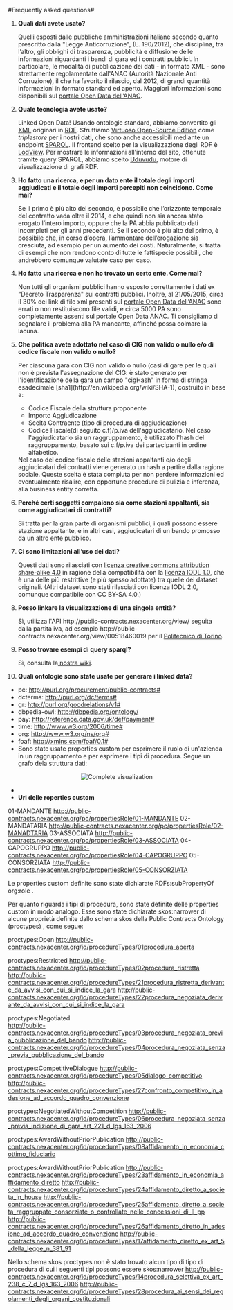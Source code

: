 #Frequently asked questions#

<ol type="1">

<li><b>Quali dati avete usato?</b></li>
<p>Quelli esposti dalle pubbliche amministrazioni italiane secondo quanto prescritto dalla "Legge Anticorruzione", (L. 190/2012), che disciplina, tra l’altro, gli obblighi di trasparenza, pubblicità e diffusione delle informazioni riguardanti i bandi di gara ed i contratti pubblici. In particolare, le modalità di pubblicazione dei dati - in formato XML - sono strettamente regolamentate dall'ANAC (Autorità Nazionale Anti Corruzione), il che ha favorito il rilascio, dal 2012, di grandi quantità informazioni in formato standard ed aperto. Maggiori informazioni sono disponibili sul <a href="http://dati.anticorruzione.it/L190.html">portale Open Data dell’ANAC</a>.</p>

<li><b>Quale tecnologia avete usato?</b></li>
<p>Linked Open Data! Usando ontologie standard, abbiamo convertito gli <a href="http://it.wikipedia.org/wiki/XML">XML</a> originari in <a href="http://it.wikipedia.org/wiki/Resource_Description_Framework">RDF</a>. Sfruttiamo <a href="https://github.com/openlink/virtuoso-opensource">Virtuoso Open-Source Edition</a> come <i>triplestore</i> per i nostri dati, che sono anche accessibili mediante un endpoint <a href="http://it.wikipedia.org/wiki/SPARQL">SPARQL</a>. Il frontend scelto per la visualizzazione degli RDF è <a href="http://lodview.it/">LodView</a>. Per mostrare le informazioni all'interno del sito, ottenute tramite query SPARQL, abbiamo scelto <a href="https://github.com/uduvudu/uduvudu">Uduvudu</a>, motore di visualizzazione di grafi RDF.</p>

<li><b>Ho fatto una ricerca, e per un dato ente il totale degli importi aggiudicati e il totale degli importi percepiti non coincidono. Come mai?</b></li>
<p>Se il primo è più alto del secondo, è possibile che l’orizzonte temporale del contratto vada oltre il 2014, e che quindi non sia ancora stato erogato l’intero importo, oppure che la PA abbia pubblicato dati incompleti per gli anni precedenti. Se il secondo è più alto del primo, è possibile che, in corso d’opera, l’ammontare dell’erogazione sia cresciuta, ad esempio per un aumento dei costi. Naturalmente, si tratta di esempi che non rendono conto di tutte le fattispecie possibili, che andrebbero comunque valutate caso per caso.</p>

<li><b>Ho fatto una ricerca e non ho trovato un certo ente. Come mai?</b></li>
<p>Non tutti gli organismi pubblici hanno esposto correttamente i dati ex “Decreto Trasparenza" sui contratti pubblici. Inoltre, al 21/05/2015, circa il 30% dei link di file xml presenti sul <a href="http://dati.anticorruzione.it/L190.html">portale Open Data dell’ANAC</a> sono errati o non restituiscono file validi, e circa 5000 PA sono completamente assenti sul portale Open Data ANAC. Ti consigliamo di segnalare il problema alla PA mancante, affinché possa colmare la lacuna. </p>

<li><b>Che politica avete adottato nel caso di CIG non valido o nullo e/o di codice fiscale non valido o nullo?</b></li>
<p>Per ciascuna gara con CIG non valido o nullo (casi di gare per le quali non è prevista l'assegnazione del CIG: è stato generato per l'identificazione della gara un campo "cigHash" in forma di stringa esadecimale [sha1](http://en.wikipedia.org/wiki/SHA-1), costruito in base a:
<ul>
	<li>Codice Fiscale della struttura proponente</li>
	<li>Importo Aggiudicazione</li>
	<li>Scelta Contraente (tipo di procedura di aggiudicazione)</li>
	<li>Codice Fiscale(di seguito c.f)/p.iva dell'aggiudicatario. Nel caso l'aggiudicatario sia un raggruppamento, è utilizzato l'hash del raggruppamento, basato sui c.f/p.iva dei partecipanti in ordine alfabetico.</li>
</ul>
Nel caso del codice fiscale delle stazioni appaltanti e/o degli aggiudicatari dei contratti viene generato un hash a partire dalla ragione sociale. Queste scelta è stata compiuta per non perdere informazioni ed eventualmente risalire, con opportune procedure di pulizia e inferenza, alla business entity corretta.</p>

<li><b>Perché certi soggetti compaiono sia come stazioni appaltanti, sia come aggiudicatari di contratti?</b></li>
<p>Si tratta per la gran parte di organismi pubblici, i quali possono essere stazione appaltante, e in altri casi, aggiudicatari di un bando promosso da un altro ente pubblico.</p>

<li><b>Ci sono limitazioni all’uso dei dati?</b></li>
<p>Questi dati sono rilasciati con <a href="https://creativecommons.org/licenses/by-sa/4.0/deed.it">licenza creative commons attribution share-alike 4.0</a> in ragione della compatibilità con la <a href="https://it.wikipedia.org/wiki/Italian_Open_Data_License">licenza IODL 1.0</a>, che è una delle più restrittive (e più spesso adottate) tra quelle dei dataset originali. (Altri dataset sono stati rilasciati con licenza IODL 2.0, comunque compatibile con CC BY-SA 4.0.)</p>

<li><b>Posso linkare la visualizzazione di una singola entità?</b></li>
<p>Sì, utilizza l'API http://public-contracts.nexacenter.org/view/ seguita dalla partita iva, ad esempio http://public-contracts.nexacenter.org/view/00518460019 per il <a href="http://public-contracts.nexacenter.org/view/00518460019 ">Politecnico di Torino</a>.</p>

<li><b>Posso trovare esempi di query sparql?</b></li>
<p>Sì, consulta la<a href="https://github.com/nexacenter/public-contracts/wiki/SPARQL-queries-examples"> nostra wiki</a>.</p>

<li><b>Quali ontologie sono state usate per generare i linked data?</b></li>
</ol>

* pc:         http://purl.org/procurement/public-contracts# 
* dcterms:     http://purl.org/dc/terms#
* gr:         http://purl.org/goodrelations/v1#
* dbpedia-owl:    http://dbpedia.org/ontology/
* pay:         http://reference.data.gov.uk/def/payment#
* time:        http://www.w3.org/2006/time#
* org:        http://www.w3.org/ns/org#
* foaf:        http://xmlns.com/foaf/0.1#
* Sono state usate properties custom per esprimere il ruolo di un'azienda in un raggruppamento e per esprimere i tipi di procedura. Segue un grafo dela struttura dati: 



<p align="center"><img src="https://cloud.githubusercontent.com/assets/11498717/7832942/0298f65c-0463-11e5-8af5-62510c838f87.png" alt="Complete visualization" /></p>

* <li><b>Uri delle roperties custom </b></li>
01-MANDANTE	http://public-contracts.nexacenter.org/pc/propertiesRole/01-MANDANTE
02-MANDATARIA	http://public-contracts.nexacenter.org/pc/propertiesRole/02-MANADTARIA
03-ASSOCIATA	http://public-contracts.nexacenter.org/pc/propertiesRole/03-ASSOCIATA
04-CAPOGRUPPO	http://public-contracts.nexacenter.org/pc/propertiesRole/04-CAPOGRUPPO
05-CONSORZIATA	http://public-contracts.nexacenter.org/pc/propertiesRole/05-CONSORZIATA

Le properties custom definite sono state dichiarate RDFs:subPropertyOf org:role . 

Per quanto riguarda i tipi di procedura, sono state definite delle properties custom in modo analogo. Esse sono state dichiarate  skos:narrower  di alcune proprietà definite dallo schema skos della  Public Contracts Ontology (proctypes) , come segue: 

proctypes:Open
http://public-contracts.nexacenter.org/id/procedureTypes/01procedura_aperta

proctypes:Restricted
http://public-contracts.nexacenter.org/id/procedureTypes/02procedura_ristretta
http://public-contracts.nexacenter.org/id/procedureTypes/21procedura_ristretta_derivante_da_avvisi_con_cui_si_indice_la_gara
http://public-contracts.nexacenter.org/id/procedureTypes/22procedura_negoziata_derivante_da_avvisi_con_cui_si_indice_la_gara

proctypes:Negotiated          
http://public-contracts.nexacenter.org/id/procedureTypes/03procedura_negoziata_previa_pubblicazione_del_bando
http://public-contracts.nexacenter.org/id/procedureTypes/04procedura_negoziata_senza_previa_pubblicazione_del_bando

proctypes:CompetitiveDialogue
http://public-contracts.nexacenter.org/id/procedureTypes/05dialogo_competitivo
http://public-contracts.nexacenter.org/id/procedureTypes/27confronto_competitivo_in_adesione_ad_accordo_quadro_convenzione

proctypes:NegotiatedWithoutCompetition
http://public-contracts.nexacenter.org/id/procedureTypes/06procedura_negoziata_senza_previa_indizione_di_gara_art_221_d_lgs_163_2006

proctypes:AwardWithoutPriorPublication
http://public-contracts.nexacenter.org/id/procedureTypes/08affidamento_in_economia_cottimo_fiduciario

proctypes:AwardWithoutPriorPublication 
http://public-contracts.nexacenter.org/id/procedureTypes/23affidamento_in_economia_affidamento_diretto
http://public-contracts.nexacenter.org/id/procedureTypes/24affidamento_diretto_a_societa_in_house
http://public-contracts.nexacenter.org/id/procedureTypes/25affidamento_diretto_a_societa_raggruppate_consorziate_o_controllate_nelle_concessioni_di_ll_pp
http://public-contracts.nexacenter.org/id/procedureTypes/26affidamento_diretto_in_adesione_ad_accordo_quadro_convenzione
http://public-contracts.nexacenter.org/id/procedureTypes/17affidamento_diretto_ex_art_5_della_legge_n_381_91

Nello schema skos  proctypes non è stato trovato alcun tipo di tipo di procedura di cui i seguenti tipi possono essere skos:narrower
http://public-contracts.nexacenter.org/id/procedureTypes/14procedura_selettiva_ex_art_238_c_7_d_lgs_163_2006
http://public-contracts.nexacenter.org/id/procedureTypes/28procedura_ai_sensi_dei_regolamenti_degli_organi_costituzionali






